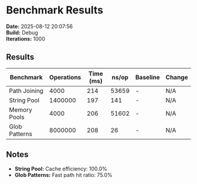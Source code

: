 # Benchmark Results

**Date:** 2025-08-12 20:07:56  
**Build:** Debug  
**Iterations:** 1000  

## Results

| Benchmark | Operations | Time (ms) | ns/op | Baseline | Change |
|-----------|------------|-----------|-------|----------|--------|
| Path Joining | 4000 | 214 | 53659 | - | N/A |
| String Pool | 1400000 | 197 | 141 | - | N/A |
| Memory Pools | 4000 | 206 | 51602 | - | N/A |
| Glob Patterns | 8000000 | 208 | 26 | - | N/A |

## Notes

- **String Pool:** Cache efficiency: 100.0%
- **Glob Patterns:** Fast path hit ratio: 75.0%
